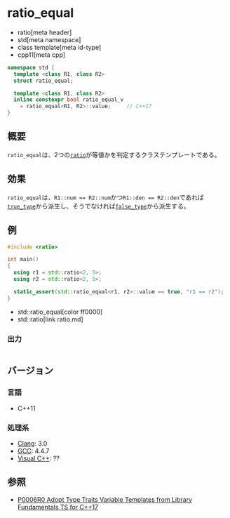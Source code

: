# ratio_equal
* ratio[meta header]
* std[meta namespace]
* class template[meta id-type]
* cpp11[meta cpp]

```cpp
namespace std {
  template <class R1, class R2>
  struct ratio_equal;

  template <class R1, class R2>
  inline constexpr bool ratio_equal_v
    = ratio_equal<R1, R2>::value;     // C++17
}
```

## 概要
`ratio_equal`は、2つの[`ratio`](ratio.md)が等値かを判定するクラステンプレートである。


## 効果
`ratio_equal`は、`R1::num == R2::num`かつ`R1::den == R2::den`であれば[`true_type`](/reference/type_traits/true_type.md)から派生し、そうでなければ[`false_type`](/reference/type_traits/false_type.md)から派生する。


## 例
```cpp example
#include <ratio>

int main()
{
  using r1 = std::ratio<2, 5>;
  using r2 = std::ratio<2, 5>;

  static_assert(std::ratio_equal<r1, r2>::value == true, "r1 == r2");
}
```
* std::ratio_equal[color ff0000]
* std::ratio[link ratio.md]

### 出力
```
```

## バージョン
### 言語
- C++11

### 処理系
- [Clang](/implementation.md#clang): 3.0
- [GCC](/implementation.md#gcc): 4.4.7
- [Visual C++](/implementation.md#visual_cpp): ??


## 参照
- [P0006R0 Adopt Type Traits Variable Templates from Library Fundamentals TS for C++17](http://www.open-std.org/jtc1/sc22/wg21/docs/papers/2015/p0006r0.html)
